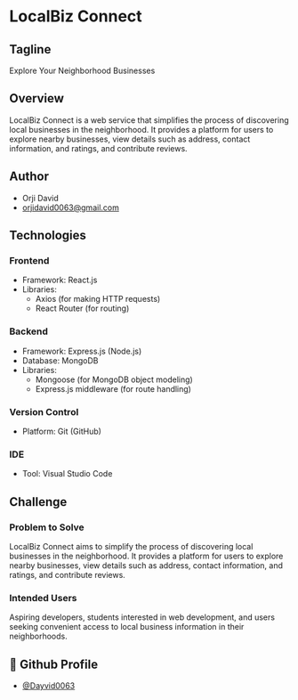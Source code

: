 
# LocalBiz Connect

## Tagline
Explore Your Neighborhood Businesses

## Overview
LocalBiz Connect is a web service that simplifies the process of discovering local businesses in the neighborhood. It provides a platform for users to explore nearby businesses, view details such as address, contact information, and ratings, and contribute reviews.

## Author

- Orji David 
- orjidavid0063@gmail.com

## Technologies
### Frontend
- Framework: React.js
- Libraries: 
  - Axios (for making HTTP requests)
  - React Router (for routing)

### Backend
- Framework: Express.js (Node.js)
- Database: MongoDB
- Libraries:
  - Mongoose (for MongoDB object modeling)
  - Express.js middleware (for route handling)

### Version Control
- Platform: Git (GitHub)

### IDE
- Tool: Visual Studio Code

## Challenge
### Problem to Solve
LocalBiz Connect aims to simplify the process of discovering local businesses in the neighborhood. It provides a platform for users to explore nearby businesses, view details such as address, contact information, and ratings, and contribute reviews.
### Intended Users
Aspiring developers, students interested in web development, and users seeking convenient access to local business information in their neighborhoods.

## 🔗 Github Profile
- [@Dayvid0063](https://github.com/Dayvid0063)
